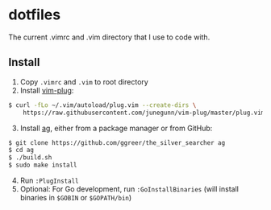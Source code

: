 # dotfiles

The current .vimrc and .vim directory that I use to code with.

## Install

1. Copy `.vimrc` and `.vim` to root directory
2. Install [vim-plug](https://github.com/junegunn/vim-plug):

  ```sh
  $ curl -fLo ~/.vim/autoload/plug.vim --create-dirs \
      https://raw.githubusercontent.com/junegunn/vim-plug/master/plug.vim
  ```

3. Install [ag](https://github.com/ggreer/the_silver_searcher), either from a package manager or from GitHub:

  ```sh
  $ git clone https://github.com/ggreer/the_silver_searcher ag
  $ cd ag
  $ ./build.sh
  $ sudo make install
  ```

4. Run `:PlugInstall`
5. Optional: For Go development, run `:GoInstallBinaries` (will install binaries in `$GOBIN` or `$GOPATH/bin`)
